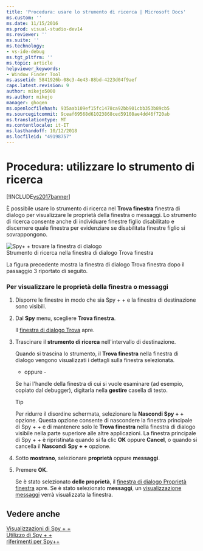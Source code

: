 ```yaml
---
title: 'Procedura: usare lo strumento di ricerca | Microsoft Docs'
ms.custom: ''
ms.date: 11/15/2016
ms.prod: visual-studio-dev14
ms.reviewer: ''
ms.suite: ''
ms.technology:
- vs-ide-debug
ms.tgt_pltfrm: ''
ms.topic: article
helpviewer_keywords:
- Window Finder Tool
ms.assetid: 5841926b-08c3-4e43-88bd-4223d04f9aef
caps.latest.revision: 9
author: mikejo5000
ms.author: mikejo
manager: ghogen
ms.openlocfilehash: 935aab109ef15fc1478ca92bb901cbb353b89cb5
ms.sourcegitcommit: 9ceaf69568d61023868ced59108ae4dd46f720ab
ms.translationtype: MT
ms.contentlocale: it-IT
ms.lasthandoff: 10/12/2018
ms.locfileid: "49198757"
---
```

# <a name="how-to-use-the-finder-tool"></a>Procedura: utilizzare lo strumento di ricerca
[!INCLUDE[vs2017banner](../includes/vs2017banner.md)]

È possibile usare lo strumento di ricerca nel **Trova finestra** finestra di dialogo per visualizzare le proprietà della finestra o messaggi. Lo strumento di ricerca consente anche di individuare finestre figlio disabilitato e discernere quale finestra per evidenziare se disabilitata finestre figlio si sovrappongono.  
  
 ![Spy&#43; &#43; trovare la finestra di dialogo](../debugger/media/icon-spy-find.png "Icon_Spy + + Find")  
Strumento di ricerca nella finestra di dialogo Trova finestra  
  
 La figura precedente mostra la finestra di dialogo Trova finestra dopo il passaggio 3 riportato di seguito.  
  
### <a name="to-display-window-properties-or-messages"></a>Per visualizzare le proprietà della finestra o messaggi  
  
1.  Disporre le finestre in modo che sia Spy + + e la finestra di destinazione sono visibili.  
  
2.  Dal **Spy** menu, scegliere **Trova finestra**.  
  
     Il [finestra di dialogo Trova](../debugger/find-window-dialog-box.md) apre.  
  
3.  Trascinare il **strumento di ricerca** nell'intervallo di destinazione.  
  
     Quando si trascina lo strumento, il **Trova finestra** nella finestra di dialogo vengono visualizzati i dettagli sulla finestra selezionata.  
  
     - oppure -  
  
     Se hai l'handle della finestra di cui si vuole esaminare (ad esempio, copiato dal debugger), digitarla nella **gestire** casella di testo.  
  
    > [!TIP]
    >  Per ridurre il disordine schermata, selezionare la **Nascondi Spy + +** opzione. Questa opzione consente di nascondere la finestra principale di Spy + + e di mantenere solo le **Trova finestra** nella finestra di dialogo visibile nella parte superiore alle altre applicazioni. La finestra principale di Spy + + è ripristinata quando si fa clic **OK** oppure **Cancel**, o quando si cancella il **Nascondi Spy + +** opzione.  
  
4.  Sotto **mostrano**, selezionare **proprietà** oppure **messaggi**.  
  
5.  Premere **OK**.  
  
     Se è stato selezionato **delle proprietà**, il [finestra di dialogo Proprietà finestra](../debugger/window-properties-dialog-box.md) apre. Se è stato selezionato **messaggi**, un [visualizzazione messaggi](../debugger/messages-view.md) verrà visualizzata la finestra.  
  
## <a name="see-also"></a>Vedere anche  
 [Visualizzazioni di Spy + +](../debugger/spy-increment-views.md)   
 [Utilizzo di Spy + +](../debugger/using-spy-increment.md)   
 [riferimenti per Spy++](../debugger/spy-increment-reference.md)



